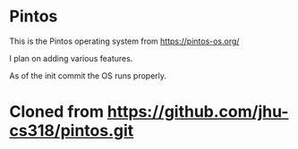 # Pintos
This is the Pintos operating system from https://pintos-os.org/

I plan on adding various features.

As of the init commit the OS runs properly.


# Cloned from https://github.com/jhu-cs318/pintos.git